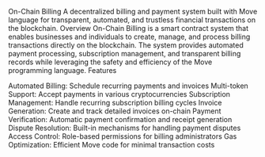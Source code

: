 On-Chain Billing
A decentralized billing and payment system built with Move language for transparent, automated, and trustless financial transactions on the blockchain.
Overview
On-Chain Billing is a smart contract system that enables businesses and individuals to create, manage, and process billing transactions directly on the blockchain. The system provides automated payment processing, subscription management, and transparent billing records while leveraging the safety and efficiency of the Move programming language.
Features

Automated Billing: Schedule recurring payments and invoices
Multi-token Support: Accept payments in various cryptocurrencies
Subscription Management: Handle recurring subscription billing cycles
Invoice Generation: Create and track detailed invoices on-chain
Payment Verification: Automatic payment confirmation and receipt generation
Dispute Resolution: Built-in mechanisms for handling payment disputes
Access Control: Role-based permissions for billing administrators
Gas Optimization: Efficient Move code for minimal transaction costs
